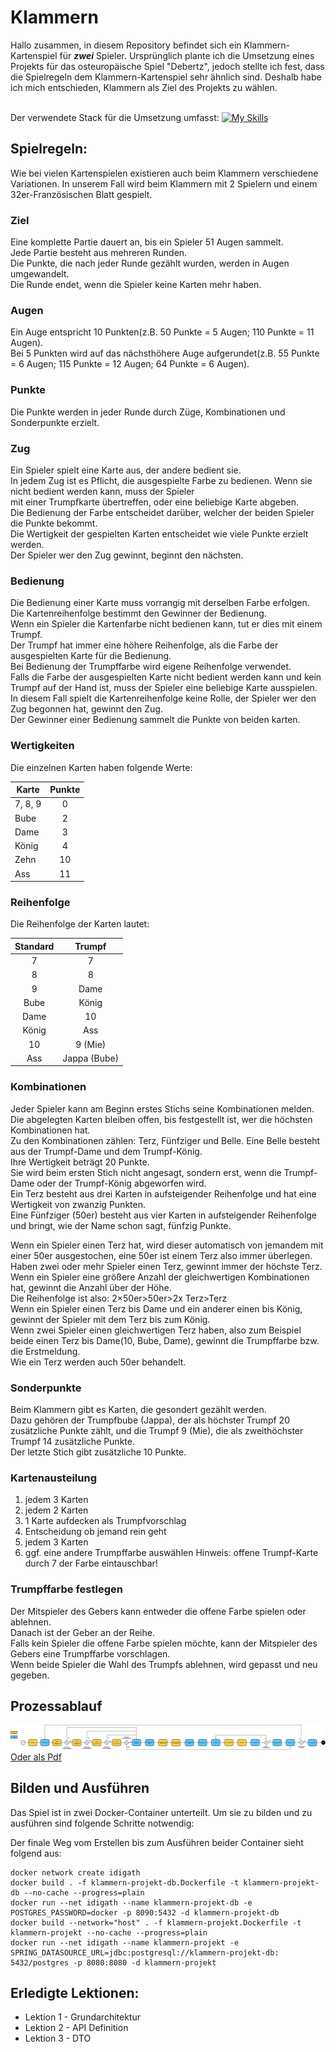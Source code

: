 # Klammern

Hallo zusammen, in diesem Repository befindet sich ein Klammern-Kartenspiel für **_zwei_** Spieler.
Ursprünglich plante ich die Umsetzung eines Projekts für das osteuropäische Spiel "Debertz", jedoch stellte ich fest,
dass die Spielregeln dem Klammern-Kartenspiel sehr ähnlich sind.
Deshalb habe ich mich entschieden, Klammern als Ziel des Projekts zu wählen.

<br>Der verwendete Stack für die Umsetzung
umfasst: [![My Skills](https://skillicons.dev/icons?i=maven,java,spring,ts,vue)](https://skillicons.dev)

## Spielregeln:

Wie bei vielen Kartenspielen existieren auch beim Klammern verschiedene Variationen.
In unserem Fall wird beim Klammern mit 2 Spielern und einem 32er-Französischen Blatt gespielt.

### Ziel

Eine komplette Partie dauert an, bis ein Spieler 51 Augen sammelt.<br>
Jede Partie besteht aus mehreren Runden.<br>
Die Punkte, die nach jeder Runde gezählt wurden, werden in Augen umgewandelt.<br>
Die Runde endet, wenn die Spieler keine Karten mehr haben.

### Augen

Ein Auge entspricht 10 Punkten(z.B. 50 Punkte = 5 Augen; 110 Punkte = 11 Augen).<br>
Bei 5 Punkten wird auf das nächsthöhere Auge aufgerundet(z.B. 55 Punkte = 6 Augen; 115 Punkte = 12 Augen; 64 Punkte = 6
Augen).<br>

### Punkte

Die Punkte werden in jeder Runde durch Züge, Kombinationen und Sonderpunkte erzielt.

### Zug

Ein Spieler spielt eine Karte aus, der andere bedient sie.<br>
In jedem Zug ist es Pflicht, die ausgespielte Farbe zu bedienen. Wenn sie nicht bedient werden kann, muss der
Spieler<br>
mit einer Trumpfkarte übertreffen, oder eine beliebige Karte abgeben.<br>
Die Bedienung der Farbe entscheidet darüber, welcher der beiden Spieler die Punkte bekommt.<br>
Die Wertigkeit der gespielten Karten entscheidet wie viele Punkte erzielt werden.<br>
Der Spieler wer den Zug gewinnt, beginnt den nächsten.

### Bedienung

Die Bedienung einer Karte muss vorrangig mit derselben Farbe erfolgen.<br>
Die Kartenreihenfolge bestimmt den Gewinner der Bedienung.<br>
Wenn ein Spieler die Kartenfarbe nicht bedienen kann, tut er dies mit einem Trumpf.<br>
Der Trumpf hat immer eine höhere Reihenfolge, als die Farbe der ausgespielten Karte für die Bedienung.<br>
Bei Bedienung der Trumpffarbe wird eigene Reihenfolge verwendet.<br>
Falls die Farbe der ausgespielten Karte nicht bedient werden kann und kein Trumpf auf der Hand ist, muss der Spieler
eine beliebige Karte ausspielen.<br>
In diesem Fall spielt die Kartenreihenfolge keine Rolle, der Spieler wer den Zug begonnen hat, gewinnt den Zug.<br>
Der Gewinner einer Bedienung sammelt die Punkte von beiden karten.<br>

### Wertigkeiten

Die einzelnen Karten haben folgende Werte:

| Karte   | Punkte |
|---------|:------:|
| 7, 8, 9 |   0    |
| Bube    |   2    |
| Dame    |   3    |
| König   |   4    |
| Zehn    |   10   |
| Ass     |   11   |

### Reihenfolge

Die Reihenfolge der Karten lautet:

| Standard |    Trumpf    |
|:--------:|:------------:|
|    7     |      7       |
|    8     |      8       |
|    9     |     Dame     |
|   Bube   |    König     |
|   Dame   |      10      |
|  König   |     Ass      |
|    10    |   9 (Mie)    |
|   Ass    | Jappa (Bube) |

### Kombinationen

Jeder Spieler kann am Beginn erstes Stichs seine Kombinationen melden.<br>
Die abgelegten Karten bleiben offen, bis festgestellt ist, wer die höchsten Kombinationen hat.<br>
Zu den Kombinationen zählen: Terz, Fünfziger und Belle. Eine Belle besteht aus der Trumpf-Dame und dem Trumpf-König.<br>
Ihre Wertigkeit beträgt 20 Punkte.<br>
Sie wird beim ersten Stich nicht angesagt, sondern erst, wenn die Trumpf-Dame oder der Trumpf-König abgeworfen wird.<br>
Ein Terz besteht aus drei Karten in aufsteigender Reihenfolge und hat eine Wertigkeit von zwanzig Punkten.<br>
Eine Fünfziger (50er) besteht aus vier Karten in aufsteigender Reihenfolge und bringt, wie der Name schon sagt, fünfzig
Punkte.<br>

Wenn ein Spieler einen Terz hat, wird dieser automatisch von jemandem mit einer 50er ausgestochen, eine 50er ist
einem Terz also immer überlegen.<br>
Haben zwei oder mehr Spieler einen Terz, gewinnt immer der höchste Terz. Wenn ein
Spieler eine größere Anzahl der gleichwertigen Kombinationen hat, gewinnt die Anzahl über der Höhe.<br>
Die Reihenfolge ist also: 2×50er>50er>2x Terz>Terz<br>
Wenn ein Spieler einen Terz bis Dame und ein anderer einen bis König, gewinnt der Spieler mit dem Terz bis zum König.
<br>
Wenn zwei Spieler einen gleichwertigen Terz haben, also zum Beispiel beide einen Terz bis Dame(10, Bube, Dame), gewinnt
die Trumpffarbe bzw. die Erstmeldung.<br>
Wie ein Terz werden auch 50er behandelt.

### Sonderpunkte

Beim Klammern gibt es Karten, die gesondert gezählt werden.<br>
Dazu gehören der Trumpfbube (Jappa), der als höchster Trumpf 20 zusätzliche Punkte zählt, und die Trumpf 9 (Mie),
die als zweithöchster Trumpf 14 zusätzliche Punkte.<br>
Der letzte Stich gibt zusätzliche 10 Punkte.

### Kartenausteilung

1. jedem 3 Karten
2. jedem 2 Karten
3. 1 Karte aufdecken als Trumpfvorschlag
4. Entscheidung ob jemand rein geht
5. jedem 3 Karten
6. ggf. eine andere Trumpffarbe auswählen Hinweis: offene Trumpf-Karte durch 7 der Farbe eintauschbar!

### Trumpffarbe festlegen

Der Mitspieler des Gebers kann entweder die offene Farbe spielen oder ablehnen.<br>
Danach ist der Geber an der Reihe.<br>
Falls kein Spieler die offene Farbe spielen möchte, kann der Mitspieler des Gebers eine Trumpffarbe vorschlagen.<br>
Wenn beide Spieler die Wahl des Trumpfs ablehnen, wird gepasst und neu gegeben.

## Prozessablauf

![Klammern-Ablauf](Klammern-Ablauf.png)
[Oder als Pdf](./Klammern-Ablauf.pdf)

## Bilden und Ausführen

Das Spiel ist in zwei Docker-Container unterteilt.
Um sie zu bilden und zu ausführen sind folgende Schritte notwendig:

Der finale Weg vom Erstellen bis zum Ausführen beider Container sieht folgend aus:

```
docker network create idigath
docker build . -f klammern-projekt-db.Dockerfile -t klammern-projekt-db --no-cache --progress=plain
docker run --net idigath --name klammern-projekt-db -e POSTGRES_PASSWORD=docker -p 8090:5432 -d klammern-projekt-db
docker build --network="host" . -f klammern-projekt.Dockerfile -t klammern-projekt --no-cache --progress=plain
docker run --net idigath --name klammern-projekt -e SPRING_DATASOURCE_URL=jdbc:postgresql://klammern-projekt-db:
5432/postgres -p 8080:8080 -d klammern-projekt
```

## Erledigte Lektionen:

* Lektion 1 - Grundarchitektur
* Lektion 2 - API Definition
* Lektion 3 - DTO
